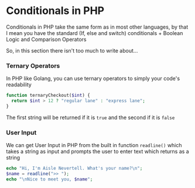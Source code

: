 # Conditionals in PHP

Conditionals in PHP take the same form as in most other languages, by that I mean you have the standard (If, else and switch) conditionals + Boolean Logic and Comparison Operators

So, in this section there isn't too much to write about...

### Ternary Operators

In PHP like Golang, you can use ternary operators to simply your code's readability

```php
function ternaryCheckout($int) {
  return $int > 12 ? "regular lane" : "express lane";
}
```

The first string will be returned if it is `true` and the second if it is `false`

### User Input

We can get User Input in PHP from the built in function `readline()` which takes a string as input and prompts the user to enter text which returns as a string

```php
echo "Hi, I'm Aisle Nevertell. What's your name?\n";
$name = readline(">> ");
echo "\nNice to meet you, $name";
````

